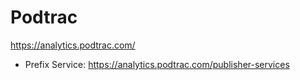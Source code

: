 # Podtrac
https://analytics.podtrac.com/
* Prefix Service: https://analytics.podtrac.com/publisher-services

